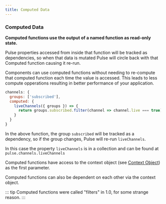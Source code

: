 ```yaml
---
title: Computed Data
---
```


### Computed Data

**Computed functions use the output of a named function as read-only state.**

Pulse properties accessed from inside that function will be tracked as dependencies, so when that data is mutated Pulse will circle back with that Computed function causing it re-run.

Components can use computed functions without needing to re-compute that computed function each time the value is accessed. This leads to less compute opperations resulting in better performance of your application.

```js
channels: {
  groups: ['subscribed'],
  computed: {
    liveChannels({ groups }) => {
      return groups.subscribed.filter(channel => channel.live === true)
    }
  }
}
```

In the above function, the group `subscribed` will be tracked as a dependency, so if the group changes, Pulse will re-run `liveChannels`.

In this case the property `liveChannels` is in a collection and can be found at `pulse.channels.liveChannels`

Computed functions have access to the context object (see [Context Object](/guide/context-object.html)) as the first parameter.

Computed functions can also be dependent on each other via the context object.

::: tip
Computed functions were called "filters" in 1.0, for some strange reason.
:::
